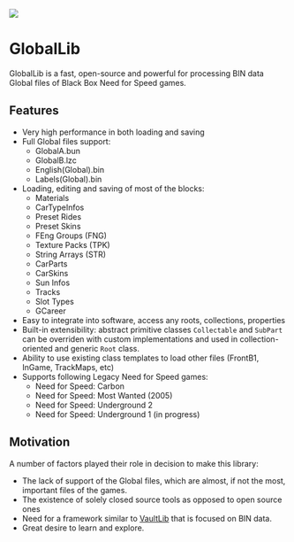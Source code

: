 ﻿![](https://media.discordapp.net/attachments/696160463192326154/697373861871878214/nfstools.png)


# GlobalLib

GlobalLib is a fast, open-source and powerful for processing BIN data Global files of Black Box Need for Speed games.

## Features
- Very high performance in both loading and saving
- Full Global files support:
  - GlobalA.bun
  - GlobalB.lzc
  - English(Global).bin
  - Labels(Global).bin
- Loading, editing and saving of most of the blocks:
  - Materials
  - CarTypeInfos
  - Preset Rides
  - Preset Skins
  - FEng Groups (FNG)
  - Texture Packs (TPK)
  - String Arrays (STR)
  - CarParts
  - CarSkins
  - Sun Infos
  - Tracks
  - Slot Types
  - GCareer
- Easy to integrate into software, access any roots, collections, properties
- Built-in extensibility: abstract primitive classes ``Collectable`` and ``SubPart`` can be overriden with custom implementations and used in collection-oriented and generic ``Root`` class.
- Ability to use existing class templates to load other files (FrontB1, InGame, TrackMaps, etc)
- Supports following Legacy Need for Speed games:
  - Need for Speed: Carbon
  - Need for Speed: Most Wanted (2005)
  - Need for Speed: Underground 2
  - Need for Speed: Underground 1 (in progress)

## Motivation
A number of factors played their role in decision to make this library:
- The lack of support of the Global files, which are almost, if not the most, important files of the games.
- The existence of solely closed source tools as opposed to open source ones
- Need for a framework similar to [VaultLib](https://github.com/NFSTools/VaultLib "VaultLib") that is focused on BIN data.
- Great desire to learn and explore.
